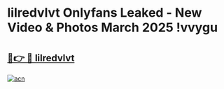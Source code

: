# lilredvlvt Onlyfans Leaked - New Video & Photos March 2025 !vvygu

# <h2><a href="https://l8h4z4.iuczelnia.edu.pl?title=lilredvlvt&ref=vvygu">🔗👉 🔴 lilredvlvt</a></h2>

[![acn](https://github.com/user-attachments/assets/0f9c940e-d8b0-45ae-aac7-cd30a18b3e1c)](https://l8h4z4.iuczelnia.edu.pl?title=lilredvlvt&ref=vvygu)

